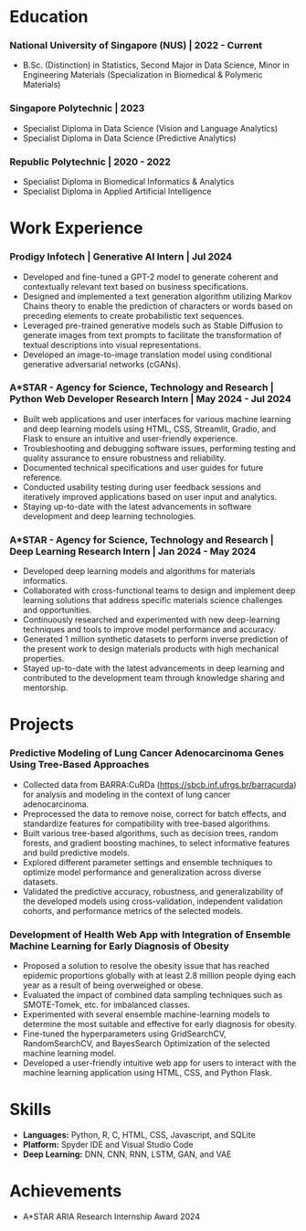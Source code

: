 # Education 
### **National University of Singapore (NUS) | 2022 - Current**

- B.Sc. (Distinction) in Statistics, Second Major in Data Science, Minor in Engineering Materials (Specialization in Biomedical & Polymeric Materials)

### **Singapore Polytechnic | 2023**
- Specialist Diploma in Data Science (Vision and Language Analytics)
- Specialist Diploma in Data Science (Predictive Analytics)

### **Republic Polytechnic | 2020 - 2022**
- Specialist Diploma in Biomedical Informatics & Analytics 
- Specialist Diploma in Applied Artificial Intelligence

# Work Experience
### **Prodigy Infotech | Generative AI Intern | Jul 2024**
- Developed and fine-tuned a GPT-2 model to generate coherent and contextually relevant text based on business specifications.
- Designed and implemented a text generation algorithm utilizing Markov Chains theory to enable the prediction of characters or words based on preceding elements to create probabilistic text sequences.
- Leveraged pre-trained generative models such as Stable Diffusion to generate images from text prompts to facilitate the transformation of textual descriptions into visual representations.
- Developed an image-to-image translation model using conditional generative adversarial networks (cGANs).

### **A*STAR - Agency for Science, Technology and Research | Python Web Developer Research Intern | May 2024 - Jul 2024**
- Built web applications and user interfaces for various machine learning and deep learning models using HTML, CSS, Streamlit, Gradio, and Flask to ensure an intuitive and user-friendly experience. 
- Troubleshooting and debugging software issues, performing testing and quality assurance to ensure robustness and reliability.
- Documented technical specifications and user guides for future reference.
- Conducted usability testing during user feedback sessions and iteratively improved applications based on user input and analytics.
- Staying up-to-date with the latest advancements in software development and deep learning technologies.

### **A*STAR - Agency for Science, Technology and Research | Deep Learning Research Intern | Jan 2024 - May 2024**
- Developed deep learning models and algorithms for materials informatics.
- Collaborated with cross-functional teams to design and implement deep learning solutions that address specific materials science challenges and opportunities. 
- Continuously researched and experimented with new deep-learning techniques and tools to improve model performance and accuracy.
- Generated 1 million synthetic datasets to perform inverse prediction of the present work to design materials products with high mechanical properties.
- Stayed up-to-date with the latest advancements in deep learning and contributed to the development team through knowledge sharing and mentorship.

# Projects
### **Predictive Modeling of Lung Cancer Adenocarcinoma Genes Using Tree-Based Approaches**
- Collected data from BARRA:CuRDa (https://sbcb.inf.ufrgs.br/barracurda) for analysis and modeling in the context of lung cancer adenocarcinoma.
- Preprocessed the data to remove noise, correct for batch effects, and standardize features for compatibility with tree-based algorithms.
- Built various tree-based algorithms, such as decision trees, random forests, and gradient boosting machines, to select informative features and build predictive models.
- Explored different parameter settings and ensemble techniques to optimize model performance and generalization across diverse datasets.
- Validated the predictive accuracy, robustness, and generalizability of the developed models using cross-validation, independent validation cohorts, and performance metrics of the selected models.

### **Development of Health Web App with Integration of Ensemble Machine Learning for Early Diagnosis of Obesity**
- Proposed a solution to resolve the obesity issue that has reached epidemic proportions globally with at least 2.8 million people dying each year as a result of being overweighed or obese.
- Evaluated the impact of combined data sampling techniques such as SMOTE-Tomek, etc. for imbalanced classes.
- Experimented with several ensemble machine-learning models to determine the most suitable and effective for early diagnosis for obesity.
- Fine-tuned the hyperparameters using GridSearchCV, RandomSearchCV, and BayesSearch Optimization of the selected machine learning model.
- Developed a user-friendly intuitive web app for users to interact with the machine learning application using HTML, CSS, and Python Flask. 


# Skills 
- **Languages:** Python, R, C, HTML, CSS, Javascript, and SQLite
- **Platform:** Spyder IDE and Visual Studio Code
- **Deep Learning:** DNN, CNN, RNN, LSTM, GAN, and VAE

# Achievements
- A*STAR ARIA Research Internship Award 2024


